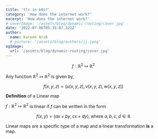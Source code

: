 ```yaml
---
title: 'tls in k8s?'
category: 'How does the internet work?'
excerpt: 'How does the internet work?'
# coverImage: '/assets/blog/dynamic-routing/cover.jpg'
date: '2022-07-06T05:35:07.322Z'
author:
  name: Kareem Arab
  # picture: '/assets/blog/authors/jj.jpeg'
ogImage:
  url: '/assets/blog/dynamic-routing/cover.jpg'
---
```


$$
f : \mathbb{R}^2 \mapsto \mathbb{R}^2
$$

Any function $\mathbb{R}^2 \mapsto \mathbb{R}^2$ is given by,

$$
f(x, y, z) = (u(x,y,z), v(x,y,z), w(x,y,z))
$$

**Definition** of a Linear map

$f : \mathbb{R}^2 \mapsto \mathbb{R}^2$ is linear if $f$ can be written in the form

$$
f(x, y) = (ax+by, cx+dy), \text{where } a,b,c,d \in \mathbb{R}
$$

Linear maps are a specific type of a map and a linear transformation **is** a map.

